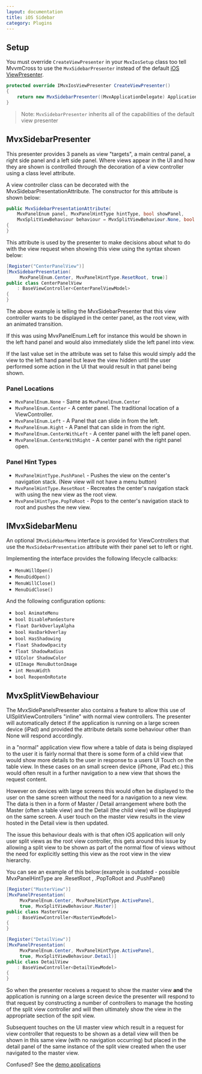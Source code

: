 ```yaml
---
layout: documentation
title: iOS Sidebar
category: Plugins
---
```


## Setup

You must override `CreateViewPresenter` in your `MvxIosSetup` class too tell MvvmCross to use the `MvxSidebarPresenter` instead of the default [iOS ViewPresenter](https://www.mvvmcross.com/documentation/platform/ios/ios-view-presenter).

```c#
protected override IMvxIosViewPresenter CreateViewPresenter()
{
    return new MvxSidebarPresenter((MvxApplicationDelegate) ApplicationDelegate, Window);
}
```

> Note: `MvxSidebarPresenter` inherits all of the capabilities of the default view presenter

## MvxSidebarPresenter

This presenter provides 3 panels as view "targets", a main central panel, a right side panel and a left side panel. Where views appear in the UI and how they are shown is controlled through the decoration of a view controller using a class level attribute.

A view controller class can be decorated with the MvxSidebarPresentationAttribute. The constructor for this attribute is shown below:
```c#
public MvxSidebarPresentationAttribute(
    MvxPanelEnum panel, MvxPanelHintType hintType, bool showPanel,
    MvxSplitViewBehaviour behaviour = MvxSplitViewBehaviour.None, bool animated = true)
{
}
```
This attribute is used by the presenter to make decisions about what to do with the view request when showing this view using the syntax shown below:
```c#
[Register("CenterPanelView")]
[MvxSidebarPresentation(
     MvxPanelEnum.Center, MvxPanelHintType.ResetRoot, true)]
public class CenterPanelView
    : BaseViewController<CenterPanelViewModel>
{
}
```

The above example is telling the MvxSidebarPresenter that this view controller wants to be displayed in the center panel, as the root view, with an animated transition.

If this was using MvxPanelEnum.Left for instance this would be shown in the left hand panel and would also immediately slide the left panel into view.

If the last value set in the attribute was set to false this would simply add the view to the left hand panel but leave the view hidden until the user performed some action in the UI that would result in that panel being shown.

### Panel Locations

* `MvxPanelEnum.None` - Same as `MvxPanelEnum.Center`
* `MvxPanelEnum.Center` - A center panel. The traditional location of a ViewController.
* `MvxPanelEnum.Left` - A Panel that can slide in from the left.
* `MvxPanelEnum.Right` - A Panel that can slide in from the right.
* `MvxPanelEnum.CenterWithLeft` - A center panel with the left panel open.
* `MvxPanelEnum.CenterWithRight` - A center panel with the right panel open.

###  Panel Hint Types

* `MvxPanelHintType.PushPanel` - Pushes the view on the center's navigation stack. (New view will not have a menu button)
* `MvxPanelHintType.ResetRoot` - Recreates the center's navigation stack with using the new view as the root view.
* `MvxPanelHintType.PopToRoot` - Pops to the center's navigation stack to root and pushes the new view.

## IMvxSidebarMenu

An optional `IMvxSidebarMenu` interface is provided for ViewControllers that use the `MvxSidebarPresentation` attribute with their panel set to left or right.

Implementing the interface provides the following lifecycle callbacks:

* `MenuWillOpen()`
* `MenuDidOpen()`
* `MenuWillClose()`
* `MenuDidClose()`

And the following configuration options:

* `bool AnimateMenu`
* `bool DisablePanGesture`
* `float DarkOverlayAlpha`
* `bool HasDarkOverlay`
* `bool HasShadowing`
* `float ShadowOpacity`
* `float ShadowRadius`
* `UIColor ShadowColor`
* `UIImage MenuButtonImage`
* `int MenuWidth`
* `bool ReopenOnRotate`

## MvxSplitViewBehaviour

The MvxSidePanelsPresenter also contains a feature to allow this use of UISplitViewControllers "inline" with normal view controllers.  The presenter will automatically detect if the application is running on a large screen device (iPad) and provided the attribute details some behaviour other than None will respond accordingly.

in a "normal" application view flow where a table of data is being displayed to the user it is fairly normal that there is some form of a child view that would show more details to the user in response to a users UI Touch on the table view.  In these cases on an small screen device (iPhone, iPad etc.) this would often result in a further navigation to a new view that shows the request content.

However on devices with large screens this would often be displayed to the user on the same screen without the need for a navigation to a new view.  The data is then in a form of Master / Detail arrangement where both the Master (often a table view) and the Detail (the child view) will be displayed on the same screen.  A user touch on the master view results in the view hosted in the Detail view is then updated.

The issue this behaviour deals with is that often iOS application will only user split views as the root view controller, this gets around this issue by allowing a split view to be shown as part of the normal flow of views without the need for explicitly setting this view as the root view in the view hierarchy.

You can see an example of this below:(example is outdated - possible MvxPanelHintType are .ResetRoot , .PopToRoot and .PushPanel)

```c#
[Register("MasterView")]
[MvxPanelPresentation(
     MvxPanelEnum.Center, MvxPanelHintType.ActivePanel,
     true, MvxSplitViewBehaviour.Master)]
public class MasterView
    : BaseViewController<MasterViewModel>
{
}

[Register("DetailView")]
[MvxPanelPresentation(
     MvxPanelEnum.Center, MvxPanelHintType.ActivePanel,
     true, MvxSplitViewBehaviour.Detail)]
public class DetailView
    : BaseViewController<DetailViewModel>
{
}
```

So when the presenter receives a request to show the master view **and** the application is running on a large screen device the presenter will respond to that request by constructing a number of controllers to manage the hosting of the split view controller and will then ultimately show the view in the appropriate section of the spit view.

Subsequent touches on the UI master view which result in a request for view controller that requests to be shown as a detail view will then be shown in this same view (with no navigation occurring) but placed in the detail panel of the same instance of the split view created when the user navigated to the master view.

Confused? See the [demo applications](https://github.com/MvvmCross/MvvmCross/tree/master/Projects/IosSupport/XamarinSidebar)
